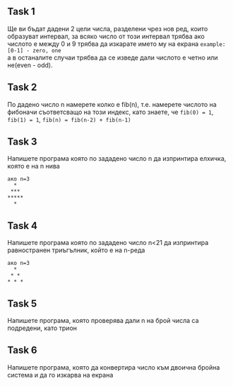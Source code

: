 ## Task 1

Ще ви бъдат дадени 2 цели числа, разделени чрез нов ред, които образуват интервал, за всяко число от този интервал трябва ако числото е между
0 и 9 трябва да изкарате името му на екрана `example: [0-1] - zero, one`   
а в останалите случаи трябва да се изведе дали числото е четно или не(even - odd).  
  
## Task 2  

По дадено число n намерете колко е fib(n), т.е. намерете числото на фибоначи съответсващо на този индекс, като знаете, че
`fib(0) = 1`, `fib(1) = 1`, `fib(n) = fib(n-2) + fib(n-1)`   
  
## Task 3

Напишете програма която по зададено число n да изпринтира елхичка, която е на n нива
```
ако n=3
  *  
 ***
*****  
  *  
```

## Task 4
Напишете програма която по зададено число n<21 да изпринтира равностранен триъгълник, който е на n-реда

```
aкo n=3
  *  
 * *   
* * *  
```

## Task 5

Напишете програма, която проверява дали n на брой числа са подредени, като трион

## Task 6

Напишете програма, която да конвертира число към двоична бройна система и да го изкарва на екрана
  
